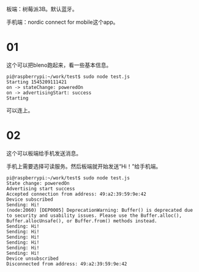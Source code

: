 板端：树莓派3B。默认蓝牙。

手机端：nordic connect for mobile这个app。



# 01

这个可以把bleno跑起来，看一些基本信息。

```
pi@raspberrypi:~/work/test$ sudo node test.js 
Starting 1545209111421
on -> stateChange: poweredOn
on -> advertisingStart: success
Starting
```

可以连上。

# 02

这个可以板端给手机发送消息。

手机上需要选择可读服务。然后板端就开始发送“Hi！”给手机端。

```
pi@raspberrypi:~/work/test$ sudo node test.js 
State change: poweredOn
Advertising start success
Accepted connection from address: 49:a2:39:59:9e:42
Device subscribed
Sending: Hi!
(node:2060) [DEP0005] DeprecationWarning: Buffer() is deprecated due to security and usability issues. Please use the Buffer.alloc(), Buffer.allocUnsafe(), or Buffer.from() methods instead.
Sending: Hi!
Sending: Hi!
Sending: Hi!
Sending: Hi!
Sending: Hi!
Sending: Hi!
Device unsubscribed
Disconnected from address: 49:a2:39:59:9e:42
```

